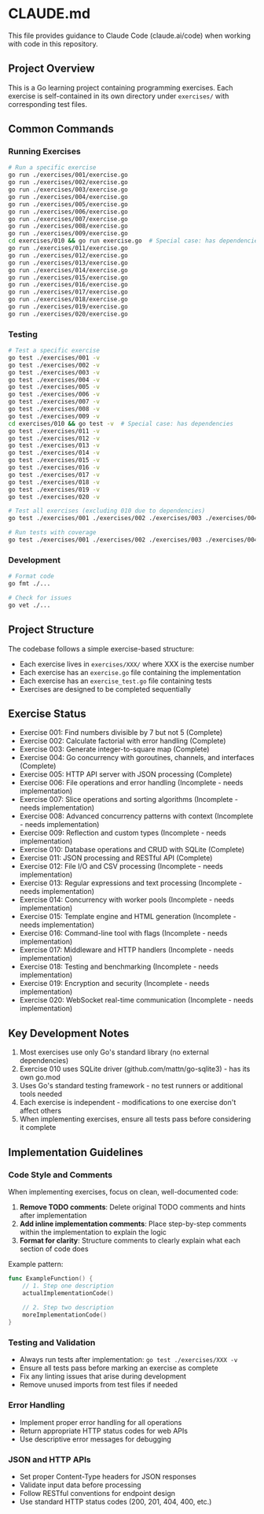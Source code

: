# CLAUDE.md

This file provides guidance to Claude Code (claude.ai/code) when working with code in this repository.

## Project Overview

This is a Go learning project containing programming exercises. Each exercise is self-contained in its own directory under `exercises/` with corresponding test files.

## Common Commands

### Running Exercises
```bash
# Run a specific exercise
go run ./exercises/001/exercise.go
go run ./exercises/002/exercise.go
go run ./exercises/003/exercise.go
go run ./exercises/004/exercise.go
go run ./exercises/005/exercise.go
go run ./exercises/006/exercise.go
go run ./exercises/007/exercise.go
go run ./exercises/008/exercise.go
go run ./exercises/009/exercise.go
cd exercises/010 && go run exercise.go  # Special case: has dependencies
go run ./exercises/011/exercise.go
go run ./exercises/012/exercise.go
go run ./exercises/013/exercise.go
go run ./exercises/014/exercise.go
go run ./exercises/015/exercise.go
go run ./exercises/016/exercise.go
go run ./exercises/017/exercise.go
go run ./exercises/018/exercise.go
go run ./exercises/019/exercise.go
go run ./exercises/020/exercise.go
```

### Testing
```bash
# Test a specific exercise
go test ./exercises/001 -v
go test ./exercises/002 -v
go test ./exercises/003 -v
go test ./exercises/004 -v
go test ./exercises/005 -v
go test ./exercises/006 -v
go test ./exercises/007 -v
go test ./exercises/008 -v
go test ./exercises/009 -v
cd exercises/010 && go test -v  # Special case: has dependencies
go test ./exercises/011 -v
go test ./exercises/012 -v
go test ./exercises/013 -v
go test ./exercises/014 -v
go test ./exercises/015 -v
go test ./exercises/016 -v
go test ./exercises/017 -v
go test ./exercises/018 -v
go test ./exercises/019 -v
go test ./exercises/020 -v

# Test all exercises (excluding 010 due to dependencies)
go test ./exercises/001 ./exercises/002 ./exercises/003 ./exercises/004 ./exercises/005 ./exercises/006 ./exercises/007 ./exercises/008 ./exercises/009 ./exercises/011 ./exercises/012 ./exercises/013 ./exercises/014 ./exercises/015 ./exercises/016 ./exercises/017 ./exercises/018 ./exercises/019 ./exercises/020 -v

# Run tests with coverage
go test ./exercises/001 ./exercises/002 ./exercises/003 ./exercises/004 ./exercises/005 ./exercises/006 ./exercises/007 ./exercises/008 ./exercises/009 ./exercises/011 ./exercises/012 ./exercises/013 ./exercises/014 ./exercises/015 ./exercises/016 ./exercises/017 ./exercises/018 ./exercises/019 ./exercises/020 -v -cover
```

### Development
```bash
# Format code
go fmt ./...

# Check for issues
go vet ./...
```

## Project Structure

The codebase follows a simple exercise-based structure:
- Each exercise lives in `exercises/XXX/` where XXX is the exercise number
- Each exercise has an `exercise.go` file containing the implementation
- Each exercise has an `exercise_test.go` file containing tests
- Exercises are designed to be completed sequentially

## Exercise Status

- Exercise 001: Find numbers divisible by 7 but not 5 (Complete)
- Exercise 002: Calculate factorial with error handling (Complete)  
- Exercise 003: Generate integer-to-square map (Complete)
- Exercise 004: Go concurrency with goroutines, channels, and interfaces (Complete)
- Exercise 005: HTTP API server with JSON processing (Complete)
- Exercise 006: File operations and error handling (Incomplete - needs implementation)
- Exercise 007: Slice operations and sorting algorithms (Incomplete - needs implementation)
- Exercise 008: Advanced concurrency patterns with context (Incomplete - needs implementation)
- Exercise 009: Reflection and custom types (Incomplete - needs implementation)
- Exercise 010: Database operations and CRUD with SQLite (Complete)
- Exercise 011: JSON processing and RESTful API (Complete)
- Exercise 012: File I/O and CSV processing (Incomplete - needs implementation)
- Exercise 013: Regular expressions and text processing (Incomplete - needs implementation)
- Exercise 014: Concurrency with worker pools (Incomplete - needs implementation)
- Exercise 015: Template engine and HTML generation (Incomplete - needs implementation)
- Exercise 016: Command-line tool with flags (Incomplete - needs implementation)
- Exercise 017: Middleware and HTTP handlers (Incomplete - needs implementation)
- Exercise 018: Testing and benchmarking (Incomplete - needs implementation)
- Exercise 019: Encryption and security (Incomplete - needs implementation)
- Exercise 020: WebSocket real-time communication (Incomplete - needs implementation)

## Key Development Notes

1. Most exercises use only Go's standard library (no external dependencies)
2. Exercise 010 uses SQLite driver (github.com/mattn/go-sqlite3) - has its own go.mod
3. Uses Go's standard testing framework - no test runners or additional tools needed
4. Each exercise is independent - modifications to one exercise don't affect others
5. When implementing exercises, ensure all tests pass before considering it complete

## Implementation Guidelines

### Code Style and Comments
When implementing exercises, focus on clean, well-documented code:

1. **Remove TODO comments**: Delete original TODO comments and hints after implementation
2. **Add inline implementation comments**: Place step-by-step comments within the implementation to explain the logic
3. **Format for clarity**: Structure comments to clearly explain what each section of code does

Example pattern:
```go
func ExampleFunction() {
    // 1. Step one description
    actualImplementationCode()
    
    // 2. Step two description  
    moreImplementationCode()
}
```

### Testing and Validation
- Always run tests after implementation: `go test ./exercises/XXX -v`
- Ensure all tests pass before marking an exercise as complete
- Fix any linting issues that arise during development
- Remove unused imports from test files if needed

### Error Handling
- Implement proper error handling for all operations
- Return appropriate HTTP status codes for web APIs
- Use descriptive error messages for debugging

### JSON and HTTP APIs
- Set proper Content-Type headers for JSON responses
- Validate input data before processing
- Follow RESTful conventions for endpoint design
- Use standard HTTP status codes (200, 201, 404, 400, etc.)
